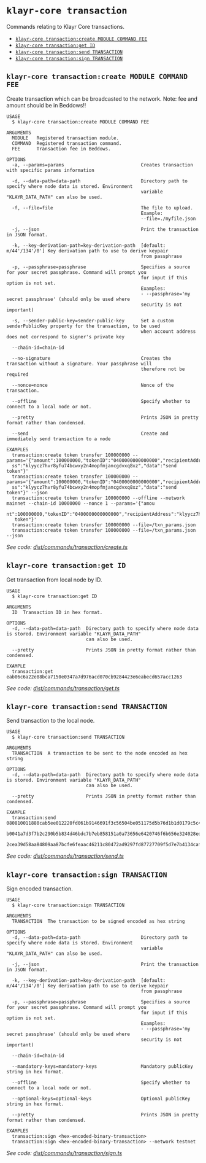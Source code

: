 `klayr-core transaction`
========================

Commands relating to Klayr Core transactions.

* [`klayr-core transaction:create MODULE COMMAND FEE`](#klayr-core-transactioncreate-module-command-fee)
* [`klayr-core transaction:get ID`](#klayr-core-transactionget-id)
* [`klayr-core transaction:send TRANSACTION`](#klayr-core-transactionsend-transaction)
* [`klayr-core transaction:sign TRANSACTION`](#klayr-core-transactionsign-transaction)

## `klayr-core transaction:create MODULE COMMAND FEE`

Create transaction which can be broadcasted to the network. Note: fee and amount should be in Beddows!!

```
USAGE
  $ klayr-core transaction:create MODULE COMMAND FEE

ARGUMENTS
  MODULE   Registered transaction module.
  COMMAND  Registered transaction command.
  FEE      Transaction fee in Beddows.

OPTIONS
  -a, --params=params                            Creates transaction with specific params information

  -d, --data-path=data-path                      Directory path to specify where node data is stored. Environment
                                                 variable "KLAYR_DATA_PATH" can also be used.

  -f, --file=file                                The file to upload.
                                                 Example:
                                                 --file=./myfile.json

  -j, --json                                     Print the transaction in JSON format.

  -k, --key-derivation-path=key-derivation-path  [default: m/44'/134'/0'] Key derivation path to use to derive keypair
                                                 from passphrase

  -p, --passphrase=passphrase                    Specifies a source for your secret passphrase. Command will prompt you
                                                 for input if this option is not set.
                                                 Examples:
                                                 - --passphrase='my secret passphrase' (should only be used where
                                                 security is not important)

  -s, --sender-public-key=sender-public-key      Set a custom senderPublicKey property for the transaction, to be used
                                                 when account address does not correspond to signer's private key

  --chain-id=chain-id

  --no-signature                                 Creates the transaction without a signature. Your passphrase will
                                                 therefore not be required

  --nonce=nonce                                  Nonce of the transaction.

  --offline                                      Specify whether to connect to a local node or not.

  --pretty                                       Prints JSON in pretty format rather than condensed.

  --send                                         Create and immediately send transaction to a node

EXAMPLES
  transaction:create token transfer 100000000 --params='{"amount":100000000,"tokenID":"0400000000000000","recipientAddre
  ss":"klyycz7hvr8yfu74bcwxy2n4mopfmjancgdvxq8xz","data":"send token"}'
  transaction:create token transfer 100000000 --params='{"amount":100000000,"tokenID":"0400000000000000","recipientAddre
  ss":"klyycz7hvr8yfu74bcwxy2n4mopfmjancgdvxq8xz","data":"send token"}' --json
  transaction:create token transfer 100000000 --offline --network mainnet --chain-id 10000000 --nonce 1 --params='{"amou
  nt":100000000,"tokenID":"0400000000000000","recipientAddress":"klyycz7hvr8yfu74bcwxy2n4mopfmjancgdvxq8xz","data":"send
   token"}'
  transaction:create token transfer 100000000 --file=/txn_params.json
  transaction:create token transfer 100000000 --file=/txn_params.json --json
```

_See code: [dist/commands/transaction/create.ts](https://github.com/klayrhq/klayr-core/blob/v4.0.4/dist/commands/transaction/create.ts)_

## `klayr-core transaction:get ID`

Get transaction from local node by ID.

```
USAGE
  $ klayr-core transaction:get ID

ARGUMENTS
  ID  Transaction ID in hex format.

OPTIONS
  -d, --data-path=data-path  Directory path to specify where node data is stored. Environment variable "KLAYR_DATA_PATH"
                             can also be used.

  --pretty                   Prints JSON in pretty format rather than condensed.

EXAMPLE
  transaction:get eab06c6a22e88bca7150e0347a7d976acd070cb9284423e6eabecd657acc1263
```

_See code: [dist/commands/transaction/get.ts](https://github.com/klayrhq/klayr-core/blob/v4.0.4/dist/commands/transaction/get.ts)_

## `klayr-core transaction:send TRANSACTION`

Send transaction to the local node.

```
USAGE
  $ klayr-core transaction:send TRANSACTION

ARGUMENTS
  TRANSACTION  A transaction to be sent to the node encoded as hex string

OPTIONS
  -d, --data-path=data-path  Directory path to specify where node data is stored. Environment variable "KLAYR_DATA_PATH"
                             can also be used.

  --pretty                   Prints JSON in pretty format rather than condensed.

EXAMPLE
  transaction:send 080810011880cab5ee012220fd061b9146691f3c56504be051175d5b76d1b1d0179c5c4370e18534c58821222a2408641214a
  b0041a7d3f7b2c290b5b834d46bdc7b7eb858151a0a73656e6420746f6b656e324028edd3601cdc35a41bb23415a0d9f3c3e9cf188d9971adf1874
  2cea39d58aa84809aa87bcfe6feaac46211c80472ad9297fd87727709f5d7e7b4134caf106b02
```

_See code: [dist/commands/transaction/send.ts](https://github.com/klayrhq/klayr-core/blob/v4.0.4/dist/commands/transaction/send.ts)_

## `klayr-core transaction:sign TRANSACTION`

Sign encoded transaction.

```
USAGE
  $ klayr-core transaction:sign TRANSACTION

ARGUMENTS
  TRANSACTION  The transaction to be signed encoded as hex string

OPTIONS
  -d, --data-path=data-path                      Directory path to specify where node data is stored. Environment
                                                 variable "KLAYR_DATA_PATH" can also be used.

  -j, --json                                     Print the transaction in JSON format.

  -k, --key-derivation-path=key-derivation-path  [default: m/44'/134'/0'] Key derivation path to use to derive keypair
                                                 from passphrase

  -p, --passphrase=passphrase                    Specifies a source for your secret passphrase. Command will prompt you
                                                 for input if this option is not set.
                                                 Examples:
                                                 - --passphrase='my secret passphrase' (should only be used where
                                                 security is not important)

  --chain-id=chain-id

  --mandatory-keys=mandatory-keys                Mandatory publicKey string in hex format.

  --offline                                      Specify whether to connect to a local node or not.

  --optional-keys=optional-keys                  Optional publicKey string in hex format.

  --pretty                                       Prints JSON in pretty format rather than condensed.

EXAMPLES
  transaction:sign <hex-encoded-binary-transaction>
  transaction:sign <hex-encoded-binary-transaction> --network testnet
```

_See code: [dist/commands/transaction/sign.ts](https://github.com/klayrhq/klayr-core/blob/v4.0.4/dist/commands/transaction/sign.ts)_
